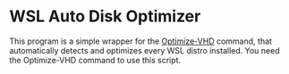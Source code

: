 # WSL Auto Disk Optimizer
This program is a simple wrapper for the [Optimize-VHD](https://learn.microsoft.com/en-us/powershell/module/hyper-v/optimize-vhd?view=windowsserver2025-ps) command, that automatically detects and optimizes every WSL distro installed. 
You need the Optimize-VHD command to use this script.
